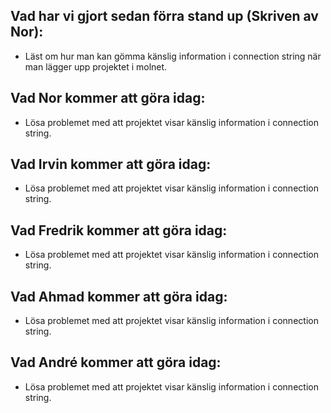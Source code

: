 ## Vad har vi gjort sedan förra stand up (Skriven av Nor): 

 - Läst om hur man kan gömma känslig information i connection string när man lägger upp projektet i molnet.

## Vad Nor kommer att göra idag:

 - Lösa problemet med att projektet visar känslig information i connection string.

## Vad Irvin kommer att göra idag:

 - Lösa problemet med att projektet visar känslig information i connection string.

## Vad Fredrik kommer att göra idag:


 - Lösa problemet med att projektet visar känslig information i connection string.

## Vad Ahmad kommer att göra idag:


 - Lösa problemet med att projektet visar känslig information i connection string.

## Vad André kommer att göra idag:


 - Lösa problemet med att projektet visar känslig information i connection string.
